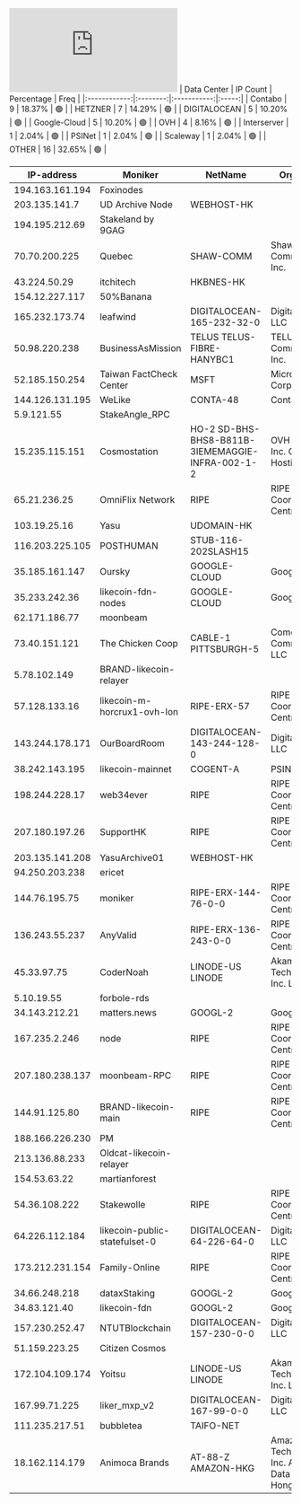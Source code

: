 ![Diagramm](https://github.com/obajay/StateSync-snapshots/blob/main/Projects/Likecoin/1/README.md)
| Data Center | IP Count | Percentage | Freq |
|:------------:|:--------:|:-----------:|:-----:|
| Contabo | 9 | 18.37% | 🟢 |
| HETZNER | 7 | 14.29% | 🟢 |
| DIGITALOCEAN | 5 | 10.20% | 🟢 |
| Google-Cloud | 5 | 10.20% | 🟢 |
| OVH | 4 | 8.16% | 🟢 |
| Interserver | 1 | 2.04% | 🟢 |
| PSINet | 1 | 2.04% | 🟢 |
| Scaleway | 1 | 2.04% | 🟢 |
| OTHER | 16 | 32.65% | 🟢 |

<!-- START_TABLE -->
| IP-address | Moniker | NetName | Organization |
|-------------|-------------|-------------|-------------|
| 194.163.161.194 | Foxinodes |  |  |
| 203.135.141.7 | UD Archive Node | WEBHOST-HK |  |
| 194.195.212.69 | Stakeland by 9GAG |  |  |
| 70.70.200.225 | Quebec | SHAW-COMM | Shaw Communications Inc. |
| 43.224.50.29 | itchitech | HKBNES-HK |  |
| 154.12.227.117 | 50%Banana |  |  |
| 165.232.173.74 | leafwind | DIGITALOCEAN-165-232-32-0 | DigitalOcean, LLC |
| 50.98.220.238 | BusinessAsMission | TELUS TELUS-FIBRE-HANYBC1 | TELUS Communications Inc. |
| 52.185.150.254 | Taiwan FactCheck Center | MSFT | Microsoft Corporation |
| 144.126.131.195 | WeLike | CONTA-48 | Contabo Inc. |
| 5.9.121.55 | StakeAngle_RPC |  |  |
| 15.235.115.151 | Cosmostation | HO-2 SD-BHS-BHS8-B811B-3IEMEMAGGIE-INFRA-002-1-2 | OVH Hosting, Inc. OVH Hosting, Inc. |
| 65.21.236.25 | OmniFlix Network | RIPE | RIPE Network Coordination Centre |
| 103.19.25.16 | Yasu | UDOMAIN-HK |  |
| 116.203.225.105 | POSTHUMAN | STUB-116-202SLASH15 |  |
| 35.185.161.147 | Oursky | GOOGLE-CLOUD | Google LLC |
| 35.233.242.36 | likecoin-fdn-nodes | GOOGLE-CLOUD | Google LLC |
| 62.171.186.77 | moonbeam |  |  |
| 73.40.151.121 | The Chicken Coop | CABLE-1 PITTSBURGH-5 | Comcast Cable Communications, LLC |
| 5.78.102.149 | BRAND-likecoin-relayer |  |  |
| 57.128.133.16 | likecoin-m-horcrux1-ovh-lon | RIPE-ERX-57 | RIPE Network Coordination Centre |
| 143.244.178.171 | OurBoardRoom | DIGITALOCEAN-143-244-128-0 | DigitalOcean, LLC |
| 38.242.143.195 | likecoin-mainnet | COGENT-A | PSINet, Inc. |
| 198.244.228.17 | web34ever | RIPE | RIPE Network Coordination Centre |
| 207.180.197.26 | SupportHK | RIPE | RIPE Network Coordination Centre |
| 203.135.141.208 | YasuArchive01 | WEBHOST-HK |  |
| 94.250.203.238 | ericet |  |  |
| 144.76.195.75 | moniker | RIPE-ERX-144-76-0-0 | RIPE Network Coordination Centre |
| 136.243.55.237 | AnyValid | RIPE-ERX-136-243-0-0 | RIPE Network Coordination Centre |
| 45.33.97.75 | CoderNoah | LINODE-US LINODE | Akamai Technologies, Inc. Linode |
| 5.10.19.55 | forbole-rds |  |  |
| 34.143.212.21 | matters.news | GOOGL-2 | Google LLC |
| 167.235.2.246 | node | RIPE | RIPE Network Coordination Centre |
| 207.180.238.137 | moonbeam-RPC | RIPE | RIPE Network Coordination Centre |
| 144.91.125.80 | BRAND-likecoin-main | RIPE | RIPE Network Coordination Centre |
| 188.166.226.230 | PM |  |  |
| 213.136.88.233 | Oldcat-likecoin-relayer |  |  |
| 154.53.63.22 | martianforest |  |  |
| 54.36.108.222 | Stakewolle | RIPE | RIPE Network Coordination Centre |
| 64.226.112.184 | likecoin-public-statefulset-0 | DIGITALOCEAN-64-226-64-0 | DigitalOcean, LLC |
| 173.212.231.154 | Family-Online | RIPE | RIPE Network Coordination Centre |
| 34.66.248.218 | dataxStaking | GOOGL-2 | Google LLC |
| 34.83.121.40 | likecoin-fdn | GOOGL-2 | Google LLC |
| 157.230.252.47 | NTUTBlockchain | DIGITALOCEAN-157-230-0-0 | DigitalOcean, LLC |
| 51.159.223.25 | Citizen Cosmos |  |  |
| 172.104.109.174 | Yoitsu | LINODE-US LINODE | Akamai Technologies, Inc. Linode |
| 167.99.71.225 | liker_mxp_v2 | DIGITALOCEAN-167-99-0-0 | DigitalOcean, LLC |
| 111.235.217.51 | bubbletea | TAIFO-NET |  |
| 18.162.114.179 | Animoca Brands | AT-88-Z AMAZON-HKG | Amazon Technologies Inc. Amazon Data Services Hong Kong |

<!-- END_TABLE -->